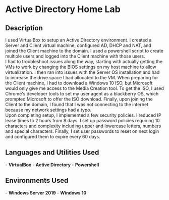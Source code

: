 <h1>Active Directory Home Lab</h1>

<!-- ### [YouTube Demonstration]()
--!>

<h2>Description</h2>
I used VirtualBox to setup an Active Directory environment. I created a Server and Client virtual machine, configured AD, DHCP and NAT, and joined the Client machine to the domain. I used a powershell script to create multiple users and logged into the Client machine with those users. 
<br/>
I had to troubleshoot issues along the way, starting with actually getting the VMs to work by changing the BIOS settings on my host machine to allow virtualization. I then ran into issues with the Server OS installation and had to increase the drive space I had allocated to the VM. When preparing for the Client machine, I had to download a Windows 10 ISO, but Microsoft would only give me access to the Media Creation tool. To get the ISO, I used Chrome's developer tools to set my user agent as a blackberry OS, which prompted Microsoft to offer the ISO download. Finally, upon joining the Client to the domain, I found that I was not connecting to the internet because my network settings had a typo.
<br/>
Upon completing setup, I implemented a few security policies. I reduced IP lease times to 2 hours from 8 days. I set up password policies requiring 10 characters and complexity including upper and lowercase letters, numbers and special characters. Finally, I set user passwords to reset on next login and configured them to expire every 60 days.
<br/>


<h2>Languages and Utilities Used</h2>

- <b>VirtualBox</b>
- <b>Active Directory</b>
- <b>Powershell</b>

<h2>Environments Used </h2>

- <b>Windows Server 2019</b>
- <b>Windows 10</b>

<!--
<h2>Program walk-through:</h2>

<p align="center">
Launch VirtualBox: <br/>
<img src="https://i.imgur.com/62TgaWL.png" height="80%" width="80%" alt="Disk Sanitization Steps"/>
<br/>
<br/>
Create Server VM:  <br/>
<img src="https://i.imgur.com/tcTyMUE.png" height="80%" width="80%" alt="Disk Sanitization Steps"/>
<br />
<br />
Install Active Directory: <br/>
<img src="https://i.imgur.com/nCIbXbg.png" height="80%" width="80%" alt="Disk Sanitization Steps"/>
<br />
<br />
Create Domain Admin:  <br/>
<img src="https://i.imgur.com/cdFHBiU.png" height="80%" width="80%" alt="Disk Sanitization Steps"/>
<br />
<br />
Instll NAT:  <br/>
<img src="https://i.imgur.com/JL945Ga.png" height="80%" width="80%" alt="Disk Sanitization Steps"/>
<br />
<br />
Setup DHCP server:  <br/>
<img src="https://i.imgur.com/K71yaM2.png" height="80%" width="80%" alt="Disk Sanitization Steps"/>
<br />
<br />
Create Users:  <br/>
<img src="https://i.imgur.com/AeZkvFQ.png" height="80%" width="80%" alt="Disk Sanitization Steps"/>
<br />
<br />
Create Windows 10 VM:  <br/>
<img src="https://i.imgur.com/AeZkvFQ.png" height="80%" width="80%" alt="Disk Sanitization Steps"/>
<br />
<br />
Join Windows 10 VM to Domain:  <br/>
<img src="https://i.imgur.com/AeZkvFQ.png" height="80%" width="80%" alt="Disk Sanitization Steps"/>
<br />
<br />
Confirm Internet Access:  <br/>
<img src="https://i.imgur.com/AeZkvFQ.png" height="80%" width="80%" alt="Disk Sanitization Steps"/>
</p>
--!>

<!--
 ```diff
- text in red
+ text in green
! text in orange
# text in gray
@@ text in purple (and bold)@@
```
--!>

